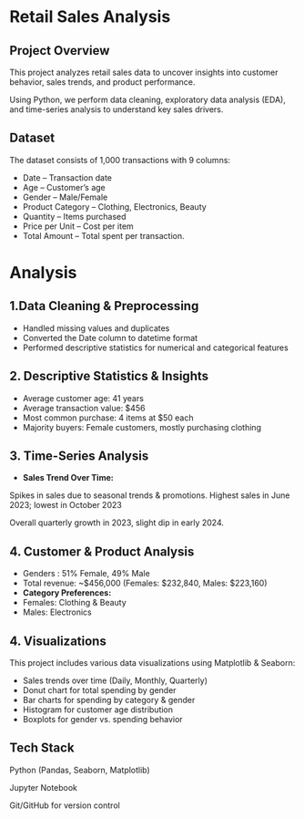 # Retail Sales Analysis
##  Project Overview

This project analyzes retail sales data to uncover insights into customer behavior, sales trends, and product performance.

Using Python, we perform data cleaning, exploratory data analysis (EDA), and time-series analysis to understand key sales drivers.

## Dataset

The dataset consists of 1,000 transactions with 9 columns:
- Date – Transaction date
- Age – Customer’s age
- Gender – Male/Female
- Product Category – Clothing, Electronics, Beauty
- Quantity – Items purchased
- Price per Unit – Cost per item
- Total Amount – Total spent per transaction.

# Analysis
## 1.Data Cleaning & Preprocessing
- Handled missing values and duplicates
- Converted the Date column to datetime format
- Performed descriptive statistics for numerical and categorical features
## 2. Descriptive Statistics & Insights
- Average customer age: 41 years
- Average transaction value: $456
- Most common purchase: 4 items at $50 each
- Majority buyers: Female customers, mostly purchasing clothing
  
## 3. Time-Series Analysis
- **Sales Trend Over Time:**

Spikes in sales due to seasonal trends & promotions. Highest sales in June 2023; lowest in October 2023

Overall quarterly growth in 2023, slight dip in early 2024. 

## 4. Customer & Product Analysis
- Genders : 51% Female, 49% Male
- Total revenue: ~$456,000 (Females: $232,840, Males: $223,160)
- **Category Preferences:**
- Females: Clothing & Beauty
- Males: Electronics
  
## 4. Visualizations
This project includes various data visualizations using Matplotlib & Seaborn:
-  Sales trends over time (Daily, Monthly, Quarterly)
-  Donut chart for total spending by gender
-  Bar charts for spending by category & gender
-  Histogram for customer age distribution
-  Boxplots for gender vs. spending behavior

##  Tech Stack

Python (Pandas, Seaborn, Matplotlib)

Jupyter Notebook

Git/GitHub for version control
